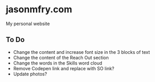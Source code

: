# jasonmfry.com
My personal website

## To Do
 - Change the content and increase font size in the 3 blocks of text
 - Change the content of the Reach Out section
 - Change the words in the Skills word cloud
 - Remove Codepen link and replace with SO link?
 - Update photos?